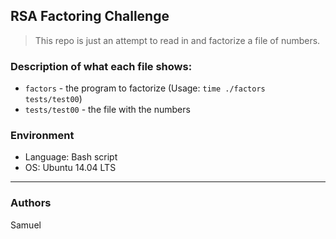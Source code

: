## RSA Factoring Challenge
> This repo is just an attempt to read in and factorize a file of numbers.

### Description of what each file shows:
* ```factors``` - the program to factorize (Usage: ```time ./factors tests/test00```)
* ```tests/test00``` - the file with the numbers

### Environment
* Language: Bash script
* OS: Ubuntu 14.04 LTS
---
### Authors
Samuel
